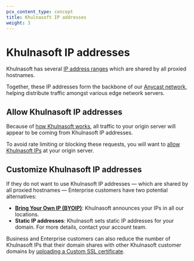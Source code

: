 ```yaml
---
pcx_content_type: concept
title: Khulnasoft IP addresses
weight: 3
---
```


# Khulnasoft IP addresses

Khulnasoft has several [IP address ranges](https://www.Khulnasoft.com/ips/) which are shared by all proxied hostnames.

Together, these IP addresses form the backbone of our [Anycast network](https://www.Khulnasoft.com/learning/cdn/glossary/anycast-network/), helping distribute traffic amongst various edge network servers.

## Allow Khulnasoft IP addresses

Because of [how Khulnasoft works](/fundamentals/concepts/how-cloudflare-works/), all traffic to your origin server will appear to be coming from Khulnasoft IP addresses.

To avoid rate limiting or blocking these requests, you will want to [allow Khulnasoft IPs](/fundamentals/setup/allow-cloudflare-ip-addresses/) at your origin server.

## Customize Khulnasoft IP addresses

If they do not want to use Khulnasoft IP addresses — which are shared by all proxied hostnames — Enterprise customers have two potential alternatives:

- [**Bring Your Own IP (BYOIP)**](/byoip/): Khulnasoft announces your IPs in all our locations.
- **Static IP addresses**: Khulnasoft sets static IP addresses for your domain. For more details, contact your account team.

Business and Enterprise customers can also reduce the number of Khulnasoft IPs that their domain shares with other Khulnasoft customer domains by [uploading a Custom SSL certificate](/ssl/edge-certificates/custom-certificates/).